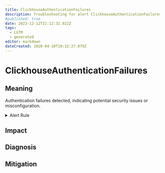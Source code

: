 ```yaml
---
title: ClickhouseAuthenticationFailures
description: Troubleshooting for alert ClickhouseAuthenticationFailures
#published: true
date: 2023-12-12T21:12:32.022Z
tags: 
  - LGTM
  - generated
editor: markdown
dateCreated: 2020-04-10T18:32:27.079Z
---
```


# ClickhouseAuthenticationFailures

## Meaning
[//]: # "Short paragraph that explains what the alert means"
Authentication failures detected, indicating potential security issues or misconfiguration.

<details>
  <summary>Alert Rule</summary>

{{% rule "clickhouse/clickhouse-internal.yml" "ClickhouseAuthenticationFailures" %}}

{{% comment %}}

```yaml
alert: ClickhouseAuthenticationFailures
expr: increase(ClickHouseErrorMetric_AUTHENTICATION_FAILED[5m]) > 0
for: 0m
labels:
    severity: info
annotations:
    summary: ClickHouse Authentication Failures (instance {{ $labels.instance }})
    description: |-
        Authentication failures detected, indicating potential security issues or misconfiguration.
          VALUE = {{ $value }}
          LABELS = {{ $labels }}
    runbook: https://github.com/srerun/prometheus-alerts/blob/main/content/runbooks/clickhouse-internal/ClickhouseAuthenticationFailures.md

```

{{% /comment %}}

</details>


## Impact
[//]: # "What could / will happen if the alert is not addressed"



## Diagnosis
[//]: # "Steps to take to identify the cause of the problem"



## Mitigation
[//]: # "The steps necessary to resolve the alert"
